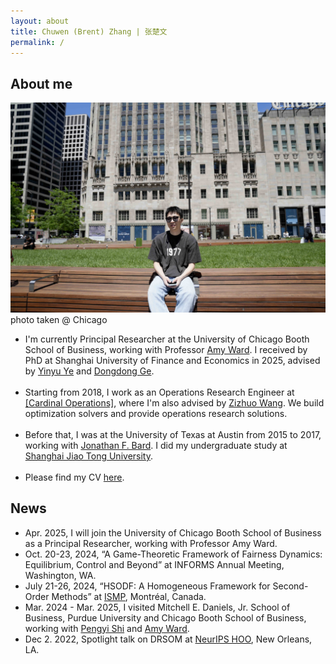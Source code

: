 ```yaml
---
layout: about
title: Chuwen (Brent) Zhang | 张楚文
permalink: /
---
```



## About me
<div class="wrapper">

<div class="footer-col footer-col-photo">
    <img src="../assets/img/photo24.jpg" alt="my photo" class="personal">
    <div class="footer-col-wrapper social-media-list comment-caption">
    photo taken @ Chicago
    </div>
</div>

<div class="footer-col footer-col-text">
<ul class="social-media-list">
<li>
I'm currently Principal Researcher at the University of Chicago Booth School of Business, working with Professor <a href="https://www.chicagobooth.edu/faculty/directory/w/amy-ward">Amy Ward</a>.
I received by PhD at Shanghai University of Finance and Economics in 2025, advised by <a href="https://web.stanford.edu/~yyye/">Yinyu Ye</a> and <a href="https://www.acem.sjtu.edu.cn/en/faculty/gedongdong.html"> Dongdong Ge</a>.
</li>
<br>
<li>
Starting from 2018, I work as an Operations Research Engineer at <a href="https://www.shanshu.ai/">[Cardinal Operations]</a>, where I'm also advised by <a href="https://mypage.cuhk.edu.cn/academics/wangzizhuo/">Zizhuo Wang</a>. 
We build optimization solvers and provide operations research solutions. 
</li>
<br>
<li>
Before that, I was at the University of Texas at Austin from 2015 to 2017, working with <a href="https://www.me.utexas.edu/people/faculty-directory/bard">Jonathan F. Bard</a>. I did my undergraduate study at <a href="https://www.sjtu.edu.cn/">Shanghai Jiao Tong University</a>.
</li>
<br>
<li>
Please find my CV <a href="/assets/pdfs/cv2505-complete.pdf">here</a>.
</li>
</ul>
</div>

</div>

## News
<div class="wrapper news">
<ul class="news-list"><li>Apr. 2025, I will join the University of Chicago Booth School of Business as a Principal Researcher, working with Professor Amy Ward.</li><li>Oct. 20-23, 2024, “A Game-Theoretic Framework of Fairness Dynamics: Equilibrium, Control and Beyond” at INFORMS Annual Meeting, Washington, WA.</li><li>July 21-26, 2024, “HSODF: A Homogeneous Framework for Second-Order Methods” at <a href="https://ismp2024.gerad.ca/">ISMP</a>, Montréal, Canada.</li><li>Mar. 2024 - Mar. 2025, I visited Mitchell E. Daniels, Jr. School of Business, Purdue University and Chicago Booth School of Business, working with <a href="https://business.purdue.edu/directory/bio.php?username=shi178">Pengyi Shi</a> and <a href="https://www.chicagobooth.edu/faculty/directory/w/amy-ward">Amy Ward</a>.</li><li>Dec 2. 2022, Spotlight talk on DRSOM at <a href="https://neurips.cc/virtual/2022/workshop/50003#wse-detail-64532">NeurIPS HOO</a>, New Orleans, LA.</li></ul>

</div>